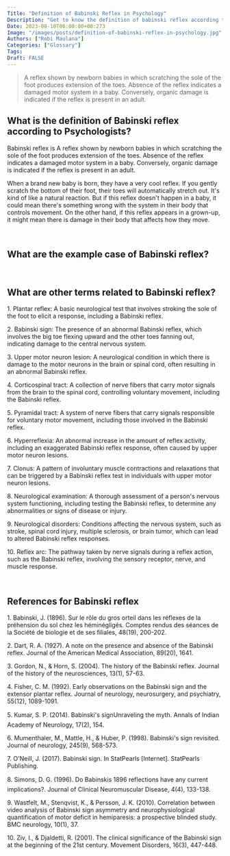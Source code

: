 ```yaml
---
Title: "Definition of Babinski Reflex in Psychology"
Description: "Get to know the definition of babinski reflex according to psychologists."
Date: 2023-08-10T06:00:00+00:273
Image: "/images/posts/definition-of-babinski-reflex-in-psychology.jpg"
Authors: ["Robi Maulana"]
Categories: ["Glossary"]
Tags: 
Draft: FALSE
---
```





> A reflex shown by newborn babies in which scratching the sole of the foot produces extension of the toes. Absence of the reflex indicates a damaged motor system in a baby. Conversely, organic damage is indicated if the reflex is present in an adult.

## What is the definition of Babinski reflex according to Psychologists?

Babinski reflex is A reflex shown by newborn babies in which scratching the sole of the foot produces extension of the toes. Absence of the reflex indicates a damaged motor system in a baby. Conversely, organic damage is indicated if the reflex is present in an adult.

When a brand new baby is born, they have a very cool reflex. If you gently scratch the bottom of their foot, their toes will automatically stretch out. It's kind of like a natural reaction. But if this reflex doesn't happen in a baby, it could mean there's something wrong with the system in their body that controls movement. On the other hand, if this reflex appears in a grown-up, it might mean there is damage in their body that affects how they move.

 

## What are the example case of Babinski reflex?

 

## What are other terms related to Babinski reflex?

1\. Plantar reflex: A basic neurological test that involves stroking the sole of the foot to elicit a response, including a Babinski reflex.

2\. Babinski sign: The presence of an abnormal Babinski reflex, which involves the big toe flexing upward and the other toes fanning out, indicating damage to the central nervous system.

3\. Upper motor neuron lesion: A neurological condition in which there is damage to the motor neurons in the brain or spinal cord, often resulting in an abnormal Babinski reflex.

4\. Corticospinal tract: A collection of nerve fibers that carry motor signals from the brain to the spinal cord, controlling voluntary movement, including the Babinski reflex.

5\. Pyramidal tract: A system of nerve fibers that carry signals responsible for voluntary motor movement, including those involved in the Babinski reflex.

6\. Hyperreflexia: An abnormal increase in the amount of reflex activity, including an exaggerated Babinski reflex response, often caused by upper motor neuron lesions.

7\. Clonus: A pattern of involuntary muscle contractions and relaxations that can be triggered by a Babinski reflex test in individuals with upper motor neuron lesions.

8\. Neurological examination: A thorough assessment of a person's nervous system functioning, including testing the Babinski reflex, to determine any abnormalities or signs of disease or injury.

9\. Neurological disorders: Conditions affecting the nervous system, such as stroke, spinal cord injury, multiple sclerosis, or brain tumor, which can lead to altered Babinski reflex responses.

10\. Reflex arc: The pathway taken by nerve signals during a reflex action, such as the Babinski reflex, involving the sensory receptor, nerve, and muscle response.

 

## References for Babinski reflex

1\. Babinski, J. (1896). Sur le rôle du gros orteil dans les réflexes de la préhension du sol chez les héminégligés. Comptes rendus des séances de la Société de biologie et de ses filiales, 48(19), 200-202.

2\. Dart, R. A. (1927). A note on the presence and absence of the Babinski reflex. Journal of the American Medical Association, 89(20), 1641.

3\. Gordon, N., & Horn, S. (2004). The history of the Babinski reflex. Journal of the history of the neurosciences, 13(1), 57-63.

4\. Fisher, C. M. (1992). Early observations on the Babinski sign and the extensor plantar reflex. Journal of neurology, neurosurgery, and psychiatry, 55(12), 1089-1091.

5\. Kumar, S. P. (2014). Babinski's signUnraveling the myth. Annals of Indian Academy of Neurology, 17(2), 154.

6\. Mumenthaler, M., Mattle, H., & Huber, P. (1998). Babinski's sign revisited. Journal of neurology, 245(9), 568-573.

7\. O'Neill, J. (2017). Babinski sign. In StatPearls \[Internet\]. StatPearls Publishing.

8\. Simons, D. G. (1996). Do Babinskis 1896 reflections have any current implications?. Journal of Clinical Neuromuscular Disease, 4(4), 133-138.

9\. Wastfelt, M., Stenqvist, K., & Persson, J. K. (2010). Correlation between video analysis of Babinski sign asymmetry and neurophysiological quantification of motor deficit in hemiparesis: a prospective blinded study. BMC neurology, 10(1), 37.

10\. Ziv, I., & Djaldetti, R. (2001). The clinical significance of the Babinski sign at the beginning of the 21st century. Movement Disorders, 16(3), 447-448.
